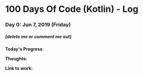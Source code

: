 # 100 Days Of Code (Kotlin) - Log

### Day 0: Jun 7, 2019 (Friday)
##### (delete me or comment me out)

**Today's Progress**: 

**Thoughts:** 

**Link to work:** 

